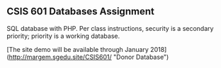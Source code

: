 ## CSIS 601 Databases Assignment

SQL database with PHP.
Per class instructions, security is a secondary priority; priority is a working database.

[The site demo will be available through January 2018] (http://margem.sgedu.site/CSIS601/ "Donor Database")

